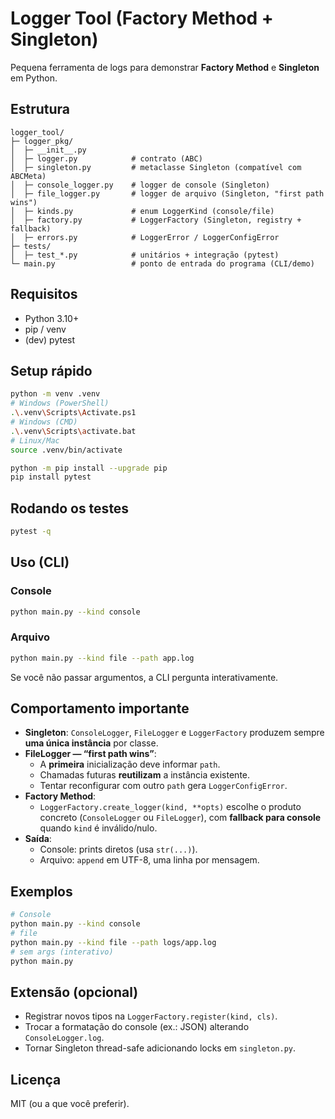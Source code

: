 # Logger Tool (Factory Method + Singleton)

Pequena ferramenta de logs para demonstrar **Factory Method** e **Singleton** em Python.

## Estrutura

```
logger_tool/
├─ logger_pkg/
│  ├─ __init__.py
│  ├─ logger.py            # contrato (ABC)
│  ├─ singleton.py         # metaclasse Singleton (compatível com ABCMeta)
│  ├─ console_logger.py    # logger de console (Singleton)
│  ├─ file_logger.py       # logger de arquivo (Singleton, "first path wins")
│  ├─ kinds.py             # enum LoggerKind (console/file)
│  ├─ factory.py           # LoggerFactory (Singleton, registry + fallback)
│  ├─ errors.py            # LoggerError / LoggerConfigError
├─ tests/
│  ├─ test_*.py            # unitários + integração (pytest)
└─ main.py                 # ponto de entrada do programa (CLI/demo)
```

## Requisitos

- Python 3.10+
- pip / venv
- (dev) pytest

## Setup rápido

```bash
python -m venv .venv
# Windows (PowerShell)
.\.venv\Scripts\Activate.ps1
# Windows (CMD)
.\.venv\Scripts\activate.bat
# Linux/Mac
source .venv/bin/activate

python -m pip install --upgrade pip
pip install pytest
```

## Rodando os testes

```bash
pytest -q
```

## Uso (CLI)

### Console
```bash
python main.py --kind console
```

### Arquivo
```bash
python main.py --kind file --path app.log
```

Se você não passar argumentos, a CLI pergunta interativamente.

## Comportamento importante

- **Singleton**: `ConsoleLogger`, `FileLogger` e `LoggerFactory` produzem sempre **uma única instância** por classe.
- **FileLogger — “first path wins”**:
  - A **primeira** inicialização deve informar `path`.
  - Chamadas futuras **reutilizam** a instância existente.
  - Tentar reconfigurar com outro `path` gera `LoggerConfigError`.
- **Factory Method**:
  - `LoggerFactory.create_logger(kind, **opts)` escolhe o produto concreto (`ConsoleLogger` ou `FileLogger`), com **fallback para console** quando `kind` é inválido/nulo.
- **Saída**:
  - Console: prints diretos (usa `str(...)`).
  - Arquivo: `append` em UTF-8, uma linha por mensagem.

## Exemplos

```bash
# Console
python main.py --kind console
# file
python main.py --kind file --path logs/app.log
# sem args (interativo)
python main.py
```

## Extensão (opcional)

- Registrar novos tipos na `LoggerFactory.register(kind, cls)`.
- Trocar a formatação do console (ex.: JSON) alterando `ConsoleLogger.log`.
- Tornar Singleton thread-safe adicionando locks em `singleton.py`.

## Licença

MIT (ou a que você preferir).
